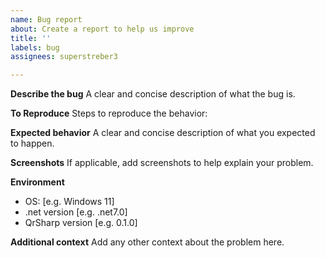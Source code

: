 ```yaml
---
name: Bug report
about: Create a report to help us improve
title: ''
labels: bug
assignees: superstreber3

---
```


**Describe the bug**
A clear and concise description of what the bug is.

**To Reproduce**
Steps to reproduce the behavior:

**Expected behavior**
A clear and concise description of what you expected to happen.

**Screenshots**
If applicable, add screenshots to help explain your problem.

**Environment**
 - OS: [e.g. Windows 11]
 - .net version [e.g. .net7.0]
 - QrSharp version [e.g. 0.1.0]

**Additional context**
Add any other context about the problem here.
